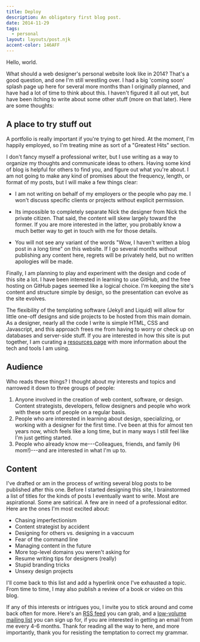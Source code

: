 ```yaml
---
title: Deploy
description: An obligatory first blog post.
date: 2014-11-29
tags:
  - personal
layout: layouts/post.njk
accent-color: 146AFF
---
```


Hello, world.

What should a web designer's personal website look like in 2014? That's a good question, and one I'm still wrestling over. I had a big 'coming soon' splash page up here for several more months than I originally planned, and have had a lot of time to think about this. I haven't figured it all out yet, but have been itching to write about some other stuff (more on that later). Here are some thoughts:

## A place to try stuff out
A portfolio is really important if you're trying to get hired. At the moment, I'm happily employed, so I'm treating mine as sort of a "Greatest Hits" section. 

I don't fancy myself a professional writer, but I use writing as a way to organize my thoughts and communicate ideas to others. Having some kind of blog is helpful for others to find you, and figure out what you're about. I am not going to make any kind of promises about the frequency, length, or format of my posts, but I will make a few things clear:

* I am not writing on behalf of my employers or the people who pay me. I won't discuss specific clients or projects without explicit permission.

* Its impossible to completely separate Nick the designer from Nick the private citizen. That said, the content will skew largely toward the former. If you are more interested in the latter, you probably know a much better way to get in touch with me for those details.

* You will not see any variant of the words "Wow, I haven't written a blog post in a long time" on this website. If I go several months without publishing any content here, regrets will be privately held, but no written apologies will be made.

Finally, I am planning to play and experiment with the design and code of this site a lot. I have been interested in learning to use GitHub, and the free hosting on GitHub pages seemed like a logical choice. I'm keeping the site's content and structure simple by design, so the presentation can evolve as the site evolves. 

The flexibility of the templating software (Jekyll and Liquid) will allow for little one-off designs and side projects to be hosted from this main domain. As a designer, nearly all the code I write is simple HTML, CSS and Javascript, and this approach frees me from having to worry or check up on databases and server-side stuff. If you are interested in how this site is put together, I am curating a [resources page](/info/resources/) with more information about the tech and tools I am using. 


## Audience
Who reads these things? I thought about my interests and topics and narrowed it down to three groups of people:

1. Anyone involved in the creation of web content, software, or design. Content strategists, developers, fellow designers and people who work with these sorts of people on a regular basis.
2. People who are interested in learning about design, specializing, or working with a designer for the first time. I've been at this for almost ten years now, which feels like a long time, but in many ways I still feel like I'm just getting started.
3. People who already know me---Colleagues, friends, and family (Hi mom!)---and are interested in what I'm up to.

## Content
I've drafted or am in the process of writing several blog posts to be published after this one. Before I started designing this site, I brainstormed a list of titles for the kinds of posts I eventually want to write. Most are aspirational. Some are satirical. A few are in need of a professional editor. Here are the ones I'm most excited about:

   * Chasing imperfectionism
   * Content strategist by accident
   * Designing for others vs. designing in a vaccuum
   * Fear of the command line
   * Managing content in the future
   * More top-level domains you weren't asking for
   * Resume writing tips for designers (really)
   * Stupid branding tricks
   * Unsexy design projects

I'll come back to this list and add a hyperlink once I've exhausted a topic. From time to time, I may also publish a review of a book or video on this blog. 

If any of this interests or intrigues you, I invite you to stick around and come back often for more. Here's an [RSS feed](/feed.xml) you can grab, and a [low-volume mailing list](https://tinyletter.com/nsmsn) you can sign up for, if you are interested in getting an email from me every 4-6 months. Thank for reading all the way to here, and more importantly, thank you for resisting the temptation to correct my grammar.